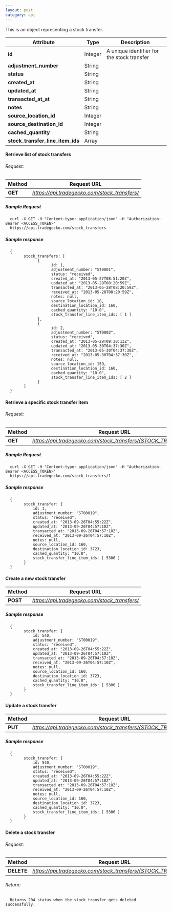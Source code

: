 ```yaml
---
layout: post
category: api
---
```

  This is an object representing a stock transfer.

Attribute                        | Type          | Description
-------------------------------- | ------------- | ------------
**id**                           | Integer       | A unique identifier for the stock transfer
**adjustment_number**            | String        |
**status**                       | String        |
**created_at**                   | String        |
**updated_at**                   | String        |
**transacted_at_at**             | String        |
**notes**                        | String        |
**source_location_id**           | Integer       |
**source_destination_id**        | Integer       |
**cached_quantity**              | String        |
**stock_transfer_line_item_ids** | Array         |

####   Retrieve list of stock transfers

###### Request:
Method     | Request URL
-----------| -------------
**GET**    | *https://api.tradegecko.com/stock_transfers/*

##### Sample Request

      curl -X GET -H "Content-type: application/json" -H "Authorization: Bearer <ACCESS_TOKEN>"
      https://api.tradegecko.com/stock_transfers

##### Sample response

      {
            stock_transfers: [
                  {
                        id: 1,
                        adjustment_number: "ST0001",
                        status: "received",
                        created_at: "2013-05-27T08:51:20Z",
                        updated_at: "2013-05-28T08:20:59Z",
                        transacted_at: "2013-05-28T08:20:59Z",
                        received_at: "2013-05-28T08:20:59Z",
                        notes: null,
                        source_location_id: 18,
                        destination_location_id: 160,
                        cached_quantity: "10.0",
                        stock_transfer_line_item_ids: [ 1 ]
                  },
                  {
                        id: 2,
                        adjustment_number: "ST0002",
                        status: "received",
                        created_at: "2013-05-28T09:30:13Z",
                        updated_at: "2013-05-30T04:37:30Z",
                        transacted_at: "2013-05-30T04:37:30Z",
                        received_at: "2013-05-30T04:37:30Z",
                        notes: null,
                        source_location_id: 159,
                        destination_location_id: 160,
                        cached_quantity: "10.0",
                        stock_transfer_line_item_ids: [ 2 ]
                  }
            ]
      }

####  Retrieve a specific stock transfer item

###### Request:
Method     | Request URL
-----------| -------------
**GET**    | *https://api.tradegecko.com/stock_transfers/{STOCK_TRANSFER_ID}*

##### Sample Request

      curl -X GET -H "Content-type: application/json" -H "Authorization: Bearer <ACCESS_TOKEN>"
      https://api.tradegecko.com/stock_transfers/1

##### Sample response

      {
            stock_transfer: {
                id: 1,
                adjustment_number: "ST00019",
                status: "received",
                created_at: "2013-09-26T04:55:22Z",
                updated_at: "2013-09-26T04:57:10Z",
                transacted_at: "2013-09-26T04:57:10Z",
                received_at: "2013-09-26T04:57:10Z",
                notes: null,
                source_location_id: 160,
                destination_location_id: 3723,
                cached_quantity: "10.0",
                stock_transfer_line_item_ids: [ 5306 ]
            }
      }

#### Create a new stock transfer

Method     | Request URL
-----------| -------------
**POST**   | *https://api.tradegecko.com/stock_transfers/*


##### Sample response

      {
            stock_transfer: {
                id: 540,
                adjustment_number: "ST00019",
                status: "received",
                created_at: "2013-09-26T04:55:22Z",
                updated_at: "2013-09-26T04:57:10Z",
                transacted_at: "2013-09-26T04:57:10Z",
                received_at: "2013-09-26T04:57:10Z",
                notes: null,
                source_location_id: 160,
                destination_location_id: 3723,
                cached_quantity: "10.0",
                stock_transfer_line_item_ids: [ 5306 ]
            }
      }

#### Update a stock transfer
Method     | Request URL
-----------| -------------
**PUT**    | *https://api.tradegecko.com/stock_transfers/{STOCK_TRANSFER_ID}*


##### Sample response

      {
            stock_transfer: {
                id: 540,
                adjustment_number: "ST00019",
                status: "received",
                created_at: "2013-09-26T04:55:22Z",
                updated_at: "2013-09-26T04:57:10Z",
                transacted_at: "2013-09-26T04:57:10Z",
                received_at: "2013-09-26T04:57:10Z",
                notes: null,
                source_location_id: 160,
                destination_location_id: 3723,
                cached_quantity: "10.0",
                stock_transfer_line_item_ids: [ 5306 ]
            }
      }


####   Delete a stock transfer

######     Request:
Method     | Request URL
-----------| -------------
**DELETE** | *https://api.tradegecko.com/stock_transfers/{STOCK_TRANSFER_ID}*

###### Return:
      Returns 204 status when the stock transfer gets deleted successfully.
